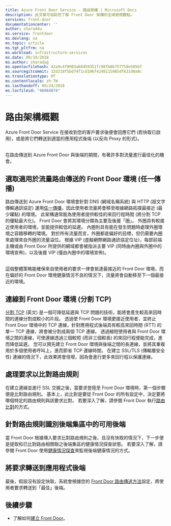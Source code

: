 ```yaml
---
title: Azure Front Door Service - 路由架構 | Microsoft Docs
description: 此文章可協助您了解 Front Door 架構的全域檢視觀點。
services: front-door
documentationcenter: ''
author: sharad4u
ms.service: frontdoor
ms.devlang: na
ms.topic: article
ms.tgt_pltfrm: na
ms.workload: infrastructure-services
ms.date: 09/10/2018
ms.author: sharadag
ms.openlocfilehash: 42a9c4f9983a68459351fc98fb8b757759e585bf
ms.sourcegitcommit: 32d218f5bd74f1cd106f4248115985df631d0a8c
ms.translationtype: HT
ms.contentlocale: zh-TW
ms.lasthandoff: 09/24/2018
ms.locfileid: "46964874"
---
```

# <a name="routing-architecture-overview"></a>路由架構概觀

Azure Front Door Service 在接收到您的客戶要求後便會回應它們 (若快取已啟用)，或是將它們轉送到適當的應用程式後端 (以反向 Proxy 的形式)。

</br>在路由傳送到 Azure Front Door 與後端的期間，有著許多對流量進行最佳化的機會。

## <a name = "anycast"></a>選取適用於流量路由傳送的 Front Door 環境 (任一傳播)

路由傳送到 Azure Front Door 環境會針對 DNS (網域名稱系統) 與 HTTP (超文字傳輸通訊協定) 運用[任一傳播](https://en.wikipedia.org/wiki/Anycast)，因此使用者流量將會移至根據網路拓撲最接近 (最少躍點) 的環境。 此架構通常能為使用者提供較佳的來回行程時間 (將分割 TCP 的優點最大化)。 Front Door 會將其環境分類為主要及後援「圈」。  外圈具有較接近使用者的環境，並能提供較低的延遲。  內圈則具有能在發生問題時處理外圈環境之容錯移轉的環境。 對於所有流量而言，外圈都是偏好的目標，但仍需要內圈來處理來自外圈的流量溢位。 根據 VIP (虛擬網際網路通訊協定位址)，每部前端主機或由 Front Door 所提供的網域都會被指派主要 VIP (同時由內圈與外圈中的環境宣佈)，以及後援 VIP (僅由內圈中的環境宣佈)。 

</br>這個整體策略能確保來自使用者的要求一律會抵達最接近的 Front Door 環境，而在偏好的 Front Door 環境健康情況不良的情況下，流量將會自動移至下一個最接近的環境。

## <a name = "splittcp"></a>連線到 Front Door 環境 (分割 TCP)

[分割 TCP](https://en.wikipedia.org/wiki/Performance-enhancing_proxy) \(英文\) 是一個可降低延遲與 TCP 問題的技術，能將會產生較高來回時間的連線分割成較小的片段。  透過使 Front Door 環境更接近使用者，並終止 Front Door 環境中的 TCP 連線，針對應用程式後端具有較高來回時間 (RTT) 的單一 TCP 連線，將會被分割成兩個 TCP 連線。 透過縮短使用者與 Front Door 環境之間的連線，可使連線透過三個較短 (而非三個較長) 的來回行程便能完成，進而降低延遲。  您可以預先建立 Front Door 環境與後端之間的長連線，並將其重複用於多個使用者呼叫上，進而節省 TCP 連線時間。  在建立 SSL/TLS (傳輸層安全性) 連線的情況下，此效果將會倍增，因為會進行更多來回行程以保護連線。

## <a name="processing-request-to-match-a-routing-rule"></a>處理要求以比對路由規則
在建立連線並進行 SSL 交握之後，當要求登陸至 Front Door 環境時，第一個步驟便是比對路由規則。 基本上，此比對是要從 Front Door 的所有設定中，決定要將哪個特定的路由規則與該要求比對。 若要深入了解，請參閱 Front Door 執行[路由比對](front-door-route-matching.md)的方式。

## <a name="identifying-available-backends-in-the-backend-pool-for-the-routing-rule"></a>針對路由規則識別後端集區中的可用後端
當 Front Door 根據傳入要求比對路由規則之後，且沒有快取的情況下，下一步便是提取和已比對路由相關聯之後端集區的健康情況探查狀態。 若要深入了解，請參閱 Front Door 使用[健康情況探查](front-door-health-probes.md)來監視後端健康情況的方式。

## <a name="forwarding-the-request-to-your-application-backend"></a>將要求轉送到應用程式後端
最後，假設沒有設定快取，系統會根據您的 [Front Door 路由傳送方法](front-door-routing-methods.md)設定，將使用者要求轉送到「最佳」後端。

## <a name="next-steps"></a>後續步驟

- 了解如何[建立 Front Door](quickstart-create-front-door.md)。
